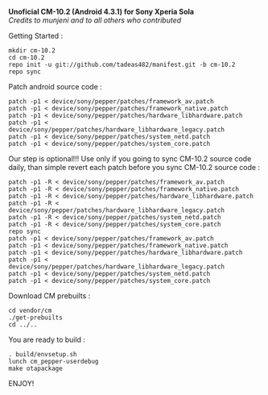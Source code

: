 **Unoficial CM-10.2 (Android 4.3.1) for Sony Xperia Sola**
<br>*Credits to munjeni and to all others who contributed*

Getting Started :

    mkdir cm-10.2
    cd cm-10.2
    repo init -u git://github.com/tadeas482/manifest.git -b cm-10.2
    repo sync

Patch android source code :

    patch -p1 < device/sony/pepper/patches/framework_av.patch
    patch -p1 < device/sony/pepper/patches/framework_native.patch
    patch -p1 < device/sony/pepper/patches/hardware_libhardware.patch
    patch -p1 < device/sony/pepper/patches/hardware_libhardware_legacy.patch
    patch -p1 < device/sony/pepper/patches/system_netd.patch
    patch -p1 < device/sony/pepper/patches/system_core.patch

Our step is optional!!! Use only if you going to sync CM-10.2 source code daily, than simple revert each patch before you sync CM-10.2 source code :

    patch -p1 -R < device/sony/pepper/patches/framework_av.patch
    patch -p1 -R < device/sony/pepper/patches/framework_native.patch
    patch -p1 -R < device/sony/pepper/patches/hardware_libhardware.patch
    patch -p1 -R < device/sony/pepper/patches/hardware_libhardware_legacy.patch
    patch -p1 -R < device/sony/pepper/patches/system_netd.patch
    patch -p1 -R < device/sony/pepper/patches/system_core.patch
    repo sync
    patch -p1 < device/sony/pepper/patches/framework_av.patch
    patch -p1 < device/sony/pepper/patches/framework_native.patch
    patch -p1 < device/sony/pepper/patches/hardware_libhardware.patch
    patch -p1 < device/sony/pepper/patches/hardware_libhardware_legacy.patch
    patch -p1 < device/sony/pepper/patches/system_netd.patch
    patch -p1 < device/sony/pepper/patches/system_core.patch

Download CM prebuilts :

    cd vendor/cm
    ./get-prebuilts
    cd ../..

You are ready to build :

    . build/envsetup.sh
    lunch cm_pepper-userdebug
    make otapackage

ENJOY!
